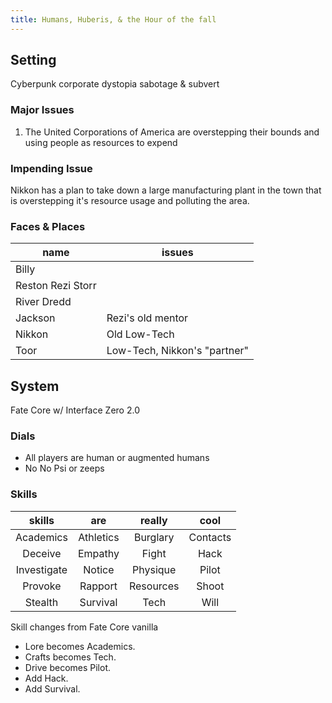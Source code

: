 ```yaml
---
title: Humans, Huberis, & the Hour of the fall
---
```


## Setting

Cyberpunk corporate dystopia sabotage & subvert

### Major Issues

1. The United Corporations of America are overstepping their bounds and using people as resources to expend

### Impending Issue

Nikkon has a plan to take down a large manufacturing plant in the town that is overstepping it's resource usage and polluting the area.

### Faces & Places

| name              | issues                       |
| ----------------- | ---------------------------- |
| Billy             |                              |
| Reston Rezi Storr |                              |
| River Dredd       |                              |
| Jackson           | Rezi's old mentor            |
| Nikkon            | Old Low-Tech                 |
| Toor              | Low-Tech, Nikkon's "partner" |

## System

Fate Core w/ Interface Zero 2.0

### Dials

- All players are human or augmented humans
- No No Psi or zeeps

### Skills

|   skills    |    are    |  really   |   cool   |
| :---------: | :-------: | :-------: | :------: |
|  Academics  | Athletics | Burglary  | Contacts |
|   Deceive   |  Empathy  |   Fight   |   Hack   |
| Investigate |  Notice   | Physique  |  Pilot   |
|   Provoke   |  Rapport  | Resources |  Shoot   |
|   Stealth   | Survival  |   Tech    |   Will   |

Skill changes from Fate Core vanilla

- Lore becomes Academics.
- Crafts becomes Tech.
- Drive becomes Pilot.
- Add Hack.
- Add Survival.

